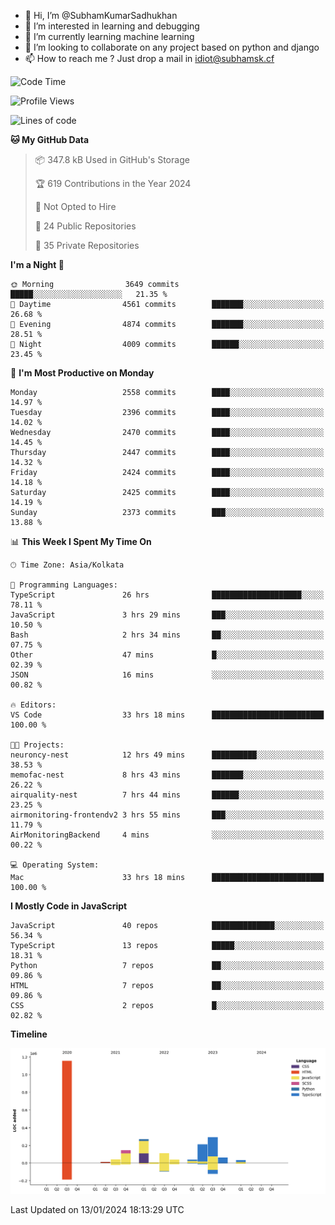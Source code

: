 - 👋 Hi, I’m @SubhamKumarSadhukhan
- 👀 I’m interested in learning and debugging
- 🌱 I’m currently learning machine learning
- 💞️ I’m looking to collaborate on any project based on python and django
- 📫 How to reach me ?
      Just drop a mail in idiot@subhamsk.cf

<!---
SubhamKumarSadhukhan/SubhamKumarSadhukhan is a ✨ special ✨ repository because its `README.md` (this file) appears on your GitHub profile.
You can click the Preview link to take a look at your changes.
--->


<!--START_SECTION:waka-->
![Code Time](http://img.shields.io/badge/Code%20Time-1%2C883%20hrs%2034%20mins-blue)

![Profile Views](http://img.shields.io/badge/Profile%20Views-1-blue)

![Lines of code](https://img.shields.io/badge/From%20Hello%20World%20I%27ve%20Written-2.4%20million%20lines%20of%20code-blue)

**🐱 My GitHub Data** 

> 📦 347.8 kB Used in GitHub's Storage 
 > 
> 🏆 619 Contributions in the Year 2024
 > 
> 🚫 Not Opted to Hire
 > 
> 📜 24 Public Repositories 
 > 
> 🔑 35 Private Repositories 
 > 
**I'm a Night 🦉** 

```text
🌞 Morning                3649 commits        █████░░░░░░░░░░░░░░░░░░░░   21.35 % 
🌆 Daytime                4561 commits        ███████░░░░░░░░░░░░░░░░░░   26.68 % 
🌃 Evening                4874 commits        ███████░░░░░░░░░░░░░░░░░░   28.51 % 
🌙 Night                  4009 commits        ██████░░░░░░░░░░░░░░░░░░░   23.45 % 
```
📅 **I'm Most Productive on Monday** 

```text
Monday                   2558 commits        ████░░░░░░░░░░░░░░░░░░░░░   14.97 % 
Tuesday                  2396 commits        ████░░░░░░░░░░░░░░░░░░░░░   14.02 % 
Wednesday                2470 commits        ████░░░░░░░░░░░░░░░░░░░░░   14.45 % 
Thursday                 2447 commits        ████░░░░░░░░░░░░░░░░░░░░░   14.32 % 
Friday                   2424 commits        ████░░░░░░░░░░░░░░░░░░░░░   14.18 % 
Saturday                 2425 commits        ████░░░░░░░░░░░░░░░░░░░░░   14.19 % 
Sunday                   2373 commits        ███░░░░░░░░░░░░░░░░░░░░░░   13.88 % 
```


📊 **This Week I Spent My Time On** 

```text
🕑︎ Time Zone: Asia/Kolkata

💬 Programming Languages: 
TypeScript               26 hrs              ████████████████████░░░░░   78.11 % 
JavaScript               3 hrs 29 mins       ███░░░░░░░░░░░░░░░░░░░░░░   10.50 % 
Bash                     2 hrs 34 mins       ██░░░░░░░░░░░░░░░░░░░░░░░   07.75 % 
Other                    47 mins             █░░░░░░░░░░░░░░░░░░░░░░░░   02.39 % 
JSON                     16 mins             ░░░░░░░░░░░░░░░░░░░░░░░░░   00.82 % 

🔥 Editors: 
VS Code                  33 hrs 18 mins      █████████████████████████   100.00 % 

🐱‍💻 Projects: 
neuroncy-nest            12 hrs 49 mins      ██████████░░░░░░░░░░░░░░░   38.53 % 
memofac-nest             8 hrs 43 mins       ███████░░░░░░░░░░░░░░░░░░   26.22 % 
airquality-nest          7 hrs 44 mins       ██████░░░░░░░░░░░░░░░░░░░   23.25 % 
airmonitoring-frontendv2 3 hrs 55 mins       ███░░░░░░░░░░░░░░░░░░░░░░   11.79 % 
AirMonitoringBackend     4 mins              ░░░░░░░░░░░░░░░░░░░░░░░░░   00.22 % 

💻 Operating System: 
Mac                      33 hrs 18 mins      █████████████████████████   100.00 % 
```

**I Mostly Code in JavaScript** 

```text
JavaScript               40 repos            ██████████████░░░░░░░░░░░   56.34 % 
TypeScript               13 repos            █████░░░░░░░░░░░░░░░░░░░░   18.31 % 
Python                   7 repos             ██░░░░░░░░░░░░░░░░░░░░░░░   09.86 % 
HTML                     7 repos             ██░░░░░░░░░░░░░░░░░░░░░░░   09.86 % 
CSS                      2 repos             █░░░░░░░░░░░░░░░░░░░░░░░░   02.82 % 
```



**Timeline**

![Lines of Code chart](https://raw.githubusercontent.com/SubhamKumarSadhukhan/SubhamKumarSadhukhan/main/assets/bar_graph.png)


 Last Updated on 13/01/2024 18:13:29 UTC
<!--END_SECTION:waka-->
